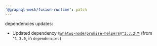 ```yaml
---
'@graphql-mesh/fusion-runtime': patch
---
```


dependencies updates: 

- Updated dependency [`@whatwg-node/promise-helpers@^1.3.2` ↗︎](https://www.npmjs.com/package/@whatwg-node/promise-helpers/v/1.3.2) (from `^1.3.0`, in `dependencies`)
